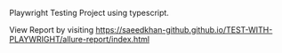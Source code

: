 Playwright Testing Project
using typescript. 


View Report by visiting 
 https://saeedkhan-github.github.io/TEST-WITH-PLAYWRIGHT/allure-report/index.html